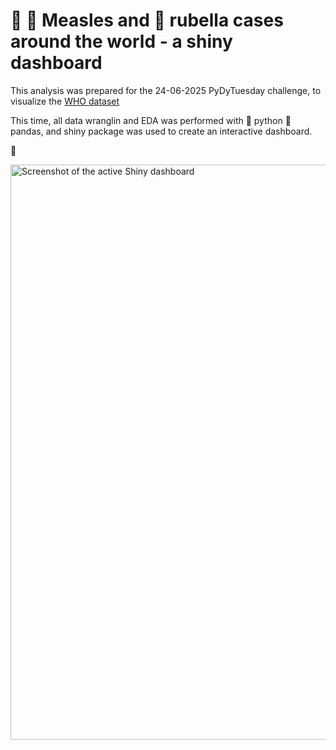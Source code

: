 # 💠 🦠 Measles and 🧬 rubella cases around the world - a shiny dashboard

This analysis was prepared for the 24-06-2025 PyDyTuesday challenge, to visualize the [WHO dataset](https://github.com/rfordatascience/tidytuesday/blob/main/data/2025/2025-06-24/readme.md)

This time, all data wranglin and EDA was performed with 🐍 python 🐼 pandas, and shiny package was used to create an interactive dashboard. 

🧪 


<img width="1470" height="920" alt="Screenshot of the active Shiny dashboard" src="https://github.com/user-attachments/assets/a7da7ec7-8957-49bc-9882-c2a2d90d4790" />



